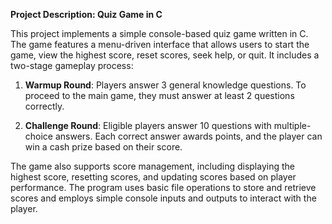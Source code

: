 **Project Description: Quiz Game in C**

This project implements a simple console-based quiz game written in C. The game features a menu-driven interface that allows users to start the game, view the highest score, reset scores, seek help, or quit. It includes a two-stage gameplay process:

1. **Warmup Round**: Players answer 3 general knowledge questions. To proceed to the main game, they must answer at least 2 questions correctly.
   
2. **Challenge Round**: Eligible players answer 10 questions with multiple-choice answers. Each correct answer awards points, and the player can win a cash prize based on their score.

The game also supports score management, including displaying the highest score, resetting scores, and updating scores based on player performance. The program uses basic file operations to store and retrieve scores and employs simple console inputs and outputs to interact with the player.
